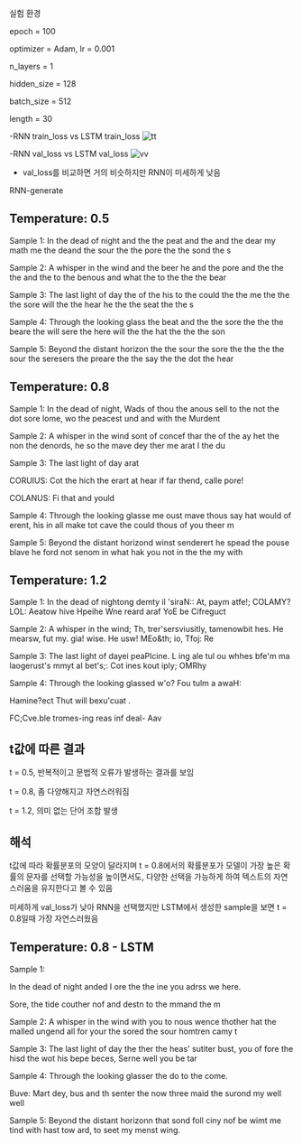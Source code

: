 실험 환경

epoch = 100

optimizer = Adam, lr = 0.001

n_layers = 1

hidden_size = 128

batch_size = 512

length = 30

-RNN train_loss vs LSTM train_loss
![tt](https://github.com/LeeUichann/Language-Modeling/assets/166983272/e782ab2a-c292-465a-87be-c673b21faa8b) 

-RNN val_loss vs LSTM val_loss
![vv](https://github.com/LeeUichann/Language-Modeling/assets/166983272/322b8842-1c4b-428c-b40c-4cb9dc545122)

- val_loss를 비교하면 거의 비슷하지만 RNN이 미세하게 낮음


RNN-generate

Temperature: 0.5
------------
Sample 1:
In the dead of night and the the peat and the and the dear my math me the deand the sour the the pore the the sond the s


Sample 2:
A whisper in the wind and the beer he and the pore and the the the and the to the benous and what the to the the the bear


Sample 3:
The last light of day the of the his to the could the the me the the the sore will the the hear he the the seat the the s


Sample 4:
Through the looking glass the beat and the the sore the the the beare the will sere the here will the the hat the the the son

Sample 5:
Beyond the distant horizon the the sour the sore the the the the sour the seresers the preare the the say the the dot the hear


Temperature: 0.8
------------
Sample 1:
In the dead of night,
Wads of thou the anous sell to the not the dot sore lome, wo the peacest und and with the Murdent 


Sample 2:
A whisper in the wind sont of concef
thar the of the ay het the non the denords, he so the mave dey ther me arat I the du


Sample 3:
The last light of day arat

CORUIUS:
Cot the hich the erart at hear if far thend, calle pore!

COLANUS:
Fi that and yould


Sample 4:
Through the looking glasse me oust mave thous say hat would of erent, his in all make tot cave the could thous of you theer m


Sample 5:
Beyond the distant horizond winst senderert he spead the pouse blave he ford not senom in what hak you not in the the my with 


Temperature: 1.2
---------------
Sample 1:
In the dead of nightong demty il
'siraN:: At, paym atfe!;
COLAMY?LOL: Aeatow hive
Hpeihe
Wne
reard araf YoE be Cifreguct


Sample 2:
A whisper in the wind;
Th, trer'sersviusitly, tamenowbit hes. He mearsw, fut my. gia! wise.
He usw!
MEo&th; io,
Tfoj:
Re 


Sample 3:
The last light of dayei peaPlcine.
L ing ale tul ou whhes bfe'm ma laogerust's mmyt aI bet's;:
Cot ines kout iply;
OMRhy 


Sample 4:
Through the looking glassed w'o? Fou
tulm a awaH:

Hamine?ect
Thut will bexu'cuat
.

FC;Cve.ble tromes-ing reas inf deal-
Aav



t값에 따른 결과 
----------
t = 0.5, 반복적이고 문법적 오류가 발생하는 결과를 보임

t = 0.8, 좀 다양해지고 자연스러워짐

t = 1.2, 의미 없는 단어 조합 발생

해석
----
t값에 따라 확률분포의 모양이 달라지며 t = 0.8에서의 확률분포가 모델이 가장 높은 확률의 문자를 선택할 가능성을 높이면서도, 다양한 선택을 가능하게 하여 텍스트의 자연스러움을 유지한다고 볼 수 있음

미세하게 val_loss가 낮아 RNN을 선택했지만 LSTM에서 생성한 sample을 보면 t = 0.8일때 가장 자연스러웠음 

Temperature: 0.8 - LSTM
---------------------
Sample 1:

In the dead of night anded
I ore the the ine you adrss we here.

Sore, the tide couther nof and destn to the mmand the m


Sample 2:
A whisper in the wind with you to nous wence thother hat the malled ungend all for your the sored the sour homtren camy t


Sample 3:
The last light of day the ther the heas' sutiter bust, you of fore the hisd the wot his bepe beces,
Serne well you be tar


Sample 4:
Through the looking glasser the do to the come.

Buve:
Mart dey, bus and th senter the now three maid the surond my well well


Sample 5:
Beyond the distant horizonn that sond foll ciny nof be wimt me tind with hast tow ard, to seet my menst wing.

